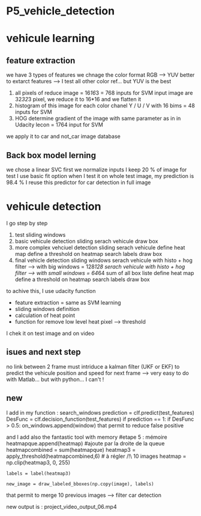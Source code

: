 # P5_vehicle_detection

# vehicule learning
## feature extraction
we have 3 types of features
we chnage the color format RGB --> YUV 
better to extarct features
--> I test all other color ref... but YUV is the best
1. all pixels of reduce image = 16*16*3 = 768 inputs for SVM
input image are 32*32*3 pixel, we reduce it to 16*16 and we flatten it
2. histogram of this image
for each color chanel Y / U / V
with 16 bims
= 48 inputs for SVM
3. HOG
determine gradient of the image
with same parameter as in in Udacity lecon
= 1764 input for SVM

we apply it to car and not_car image database

## Back box model lerning
we chose a linear SVC
first we normalize inputs 
I keep 20 % of image for test
I use basic fit option
when I test it on whole test image, my prediction is 98.4 %
I reuse this predictor for car detection in full image

# vehicule detection
I go step by step
1. test sliding windows
2. basic vehicule detection
sliding
serach vehicule
draw box
3. more complex vehciuel detection
sliding
serach vehicule
define heat map
define a threshold on heatmap
search labels
draw box
4. final vehicle detection
sliding windows
serach vehicule with histo + hog filter --> with big windows = 128*128
serach vehicule with histo + hog filter --> with small windows = 64*64
sum of all box liste
define heat map
define a threshold on heatmap
search labels
draw box

to achive this, I use udacity function
- feature extraction = same as SVM learning
- sliding windows definition
- calculation of heat point
- function for remove low level heat pixel --> threshold

I chek it on test image
and on video

## isues and next step
no link between 2 frame
must intriduce a kalman filter (UKF or EKF) to predict the vehicule position and speed for next frame --> very easy to do with Matlab... but with python... I can't !


## new
I add in my function : search_windows
prediction = clf.predict(test_features)
DesFunc = clf.decision_function(test_features)
        if prediction == 1:
            if DesFunc > 0.5:
                on_windows.append(window)
that permit to reduce false positive

and I add also the fantastic tool with memory
    #etape 5 : mémoire
    heatmapque.append(heatmap) #ajoute par la droite de la queue
    heatmapcombined = sum(heatmapque)
    heatmap3 = apply_threshold(heatmapcombined,6) # à régler /!\ 10 images
    heatmap = np.clip(heatmap3, 0, 255)
    
    labels = label(heatmap3)

    new_image = draw_labeled_bboxes(np.copy(image), labels)

that permit to merge 10 previous images
--> filter car detection

new output is : project_video_output_06.mp4



